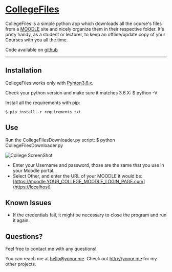 # [CollegeFiles](http://yonor.me/coollegefiles)

CollegeFiles is a simple python app which downloads all the course's files from a [MOODLE](https://moodle.org/) site and nicely organize them in their respective folder.
It's prety handy, as a student or lecturer, to keep an offline/update copy of your Courses with you all the time.

Code available on [github](https://github.com/yo0x/CollegeFiles)

----

## Installation
CollegeFiles works only with [Pyhton3.6.x](https://www.python.org/downloads/release/python-365/).

Check your python version and make sure it matches 3.6.X:
    $ python -V

Install all the requirements with pip:

    $ pip install -r requirements.txt

## Use
Run the CollegeFilesDownloader.py script:
 $ python CollegeFilesDownloader.py

![College ScreenShot](https://i.postimg.cc/KzV0HwYj/Screenshot-20190320-095406.png)

* Enter your Username and password, those are the same that you use in your Moodle portal.
* Select Other, and enter the URL of your MOODLE it would be: [https://moodle.YOUR_COLLEGE_MOODLE_LOGIN_PAGE.com](https://localhost)

## Known Issues

* If the credentials fail, it might be necessary to close the program and run it again.

        

## Questions?

Feel free to contact me with any questions!

You can reach me at <hello@yonor.me>.
Check out <http://yonor.me> for my other projects.

